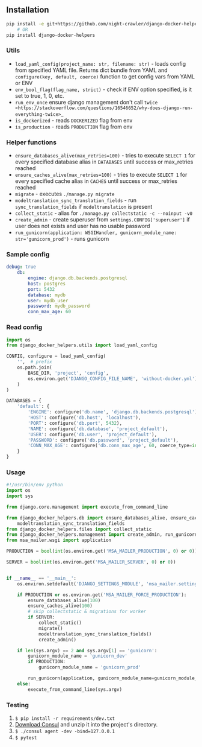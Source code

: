 ## Installation
```bash
pip install -e git+https://github.com/night-crawler/django-docker-helpers.git#egg=django-docker-helpers
    # OR
pip install django-docker-helpers
```

### Utils
- `load_yaml_config(project_name: str, filename: str)` - loads config from specified YAML file. Returns dict bundle from YAML and `configure(key, default, coerce)` function to get config vars from YAML or ENV
- `env_bool_flag(flag_name, strict)` - check if ENV option specified, is it set to true, 1, 0, etc.
- `run_env_once` ensure django management don't call `twice <https://stackoverflow.com/questions/16546652/why-does-django-run-everything-twice>`_
- `is_dockerized` - reads `DOCKERIZED` flag from env
- `is_production` - reads `PRODUCTION` flag from env


### Helper functions
- `ensure_databases_alive(max_retries=100)` - tries to execute `SELECT 1` for every specified database alias in `DATABASES` until success or max_retries reached
- `ensure_caches_alive(max_retries=100)` - tries to execute `SELECT 1` for every specified cache alias in `CACHES` until success or max_retries reached
- `migrate` - executes `./manage.py migrate`
- `modeltranslation_sync_translation_fields` - run `sync_translation_fields` if `modeltranslation` is present
- `collect_static` - alias for `./manage.py collectstatic -c --noinput -v0`
- `create_admin` - create superuser from `settings.CONFIG['superuser']` if user does not exists and user has no usable password
- `run_gunicorn(application: WSGIHandler, gunicorn_module_name: str='gunicorn_prod')` - runs gunicorn


### Sample config
```yaml
debug: true
    db:
        engine: django.db.backends.postgresql
        host: postgres
        port: 5432
        database: mydb
        user: mydb_user
        password: mydb_password
        conn_max_age: 60
```

### Read config
```python
import os
from django_docker_helpers.utils import load_yaml_config

CONFIG, configure = load_yaml_config(
    '',  # prefix
    os.path.join(
        BASE_DIR, 'project', 'config',
        os.environ.get('DJANGO_CONFIG_FILE_NAME', 'without-docker.yml')
    )
)

DATABASES = {
    'default': {
        'ENGINE': configure('db.name', 'django.db.backends.postgresql'),
        'HOST': configure('db.host', 'localhost'),
        'PORT': configure('db.port', 5432),
        'NAME': configure('db.database', 'project_default'),
        'USER': configure('db.user', 'project_default'),
        'PASSWORD': configure('db.password', 'project_default'),
        'CONN_MAX_AGE': configure('db.conn_max_age', 60, coerce_type=int),
    }
}
```    

### Usage
```python
#!/usr/bin/env python
import os
import sys

from django.core.management import execute_from_command_line

from django_docker_helpers.db import ensure_databases_alive, ensure_caches_alive, migrate, \
    modeltranslation_sync_translation_fields
from django_docker_helpers.files import collect_static
from django_docker_helpers.management import create_admin, run_gunicorn
from msa_mailer.wsgi import application

PRODUCTION = bool(int(os.environ.get('MSA_MAILER_PRODUCTION', 0) or 0))

SERVER = bool(int(os.environ.get('MSA_MAILER_SERVER', 0) or 0))


if __name__ == '__main__':
    os.environ.setdefault('DJANGO_SETTINGS_MODULE', 'msa_mailer.settings')

    if PRODUCTION or os.environ.get('MSA_MAILER_FORCE_PRODUCTION'):
        ensure_databases_alive(100)
        ensure_caches_alive(100)
        # skip collectstatic & migrations for worker
        if SERVER:
            collect_static()
            migrate()
            modeltranslation_sync_translation_fields()
            create_admin()

    if len(sys.argv) == 2 and sys.argv[1] == 'gunicorn':
        gunicorn_module_name = 'gunicorn_dev'
        if PRODUCTION:
            gunicorn_module_name = 'gunicorn_prod'

        run_gunicorn(application, gunicorn_module_name=gunicorn_module_name)
    else:
        execute_from_command_line(sys.argv)

```

### Testing
1. `$ pip install -r requirements/dev.txt`
2. [Download Consul](https://www.consul.io/downloads.html) and unzip it into the project's directory.
3. `$ ./consul agent -dev -bind=127.0.0.1`
4. `$ pytest`
